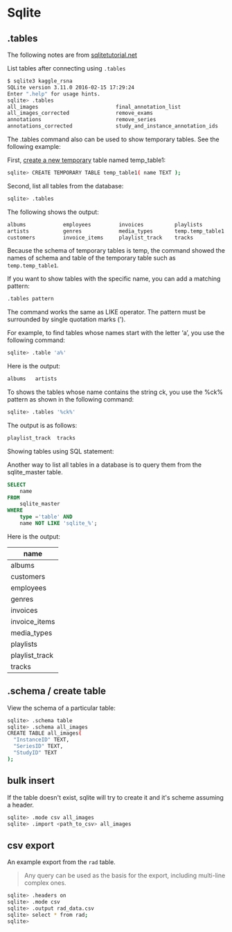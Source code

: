 # Sqlite

## .tables

The following notes are from [sqlitetutorial.net](https://www.sqlitetutorial.net/sqlite-tutorial/sqlite-show-tables/)

List tables after connecting using ```.tables```
```bash
$ sqlite3 kaggle_rsna
SQLite version 3.11.0 2016-02-15 17:29:24
Enter ".help" for usage hints.
sqlite> .tables
all_images                         final_annotation_list            
all_images_corrected               remove_exams                     
annotations                        remove_series                    
annotations_corrected              study_and_instance_annotation_ids

```
The .tables command also can be used to show temporary tables. See the following example:

First, [create a new temporary](https://www.sqlitetutorial.net/sqlite-create-table/) table named temp_table1:

```bash
sqlite> CREATE TEMPORARY TABLE temp_table1( name TEXT );
```

Second, list all tables from the database:

```bash
sqlite> .tables
```

The following shows the output:

```bash
albums            employees         invoices          playlists
artists           genres            media_types       temp.temp_table1
customers         invoice_items     playlist_track    tracks
```

Because the schema of temporary tables is temp, the command showed the names of schema and table of the temporary table such as ```temp.temp_table1```.

If you want to show tables with the specific name, you can add a matching pattern:

```bash
.tables pattern
```

The command works the same as LIKE operator. The pattern must be surrounded by single quotation marks (').

For example, to find tables whose names start with the letter ‘a’, you use the following command:

```bash
sqlite> .table 'a%'
```

Here is the output:

```bash
albums   artists
```

To shows the tables whose name contains the string  ck, you use the %ck% pattern as shown in the following command:

```bash
sqlite> .tables '%ck%'
```

The output is as follows:

```bash
playlist_track  tracks
```

Showing tables using SQL statement:

Another way to list all tables in a database is to query them from the sqlite_master table.

```sql
SELECT 
    name
FROM 
    sqlite_master 
WHERE 
    type ='table' AND 
    name NOT LIKE 'sqlite_%';
```

Here is the output:

|name          |
|--------------|
|albums        |
|customers     |
|employees     |
|genres        |
|invoices      |
|invoice_items |
|media_types   |
|playlists     |
|playlist_track|
|tracks        |

## .schema / create table

View the schema of a particular table:

```bash
sqlite> .schema table
sqlite> .schema all_images
CREATE TABLE all_images(
  "InstanceID" TEXT,
  "SeriesID" TEXT,
  "StudyID" TEXT
);

```

## bulk insert

If the table doesn't exist, sqlite will try to create it and it's scheme assuming a header.

```bash
sqlite> .mode csv all_images 
sqlite> .import <path_to_csv> all_images
```

## csv export

An example export from the ```rad``` table.

> Any query can be used as the basis for the export, including multi-line complex ones.

```bash
sqlite> .headers on
sqlite> .mode csv
sqlite> .output rad_data.csv
sqlite> select * from rad;
sqlite> 

```